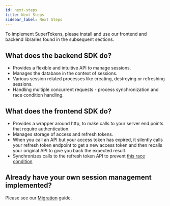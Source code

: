 ```yaml
---
id: next-steps
title: Next Steps
sidebar_label: Next Steps
---
```


To implement SuperTokens, please install and use our frontend and backend libraries found in the subsequent sections.

## What does the backend SDK do?
- Provides a flexible and intuitive API to manage sessions.
- Manages the database in the context of sessions.
- Various session related processes like creating, destroying or refreshing sessions.
- Handling multiple concurrent requests - process synchronization and race condition handling.

## What does the frontend SDK do?
- Provides a wrapper around http, to make calls to your server end points that require authentication.
- Manages storage of access and refresh tokens.
- When you call an API but your access token has expired, it silently calls your refresh token endpoint to get a new access token and then recalls your original API to give you back the expected result.
- Synchronizes calls to the refresh token API to prevent <a href="https://supertokens.io/blog/the-best-way-to-securely-manage-user-sessions#e81c" target="_blank">this race condition</a>

## Already have your own session management implemented?
Please see our [Migration](../migration/backend) guide.